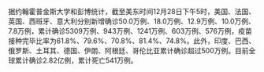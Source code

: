 据约翰霍普金斯大学和彭博统计，截至美东时间12月28日下午5时，美国、法国、英国、西班牙、意大利分别新增确诊50.0万例、18.0万例、12.9万例、10.0万例、7.8万例，累计确诊5309万例、943万例、1241万例、603万例、576万例，疫苗接种完毕比率为61.8%、79.6%、70.8%、81.4%、74.8%。此外，印度、巴西、俄罗斯、土耳其、德国、伊朗、阿根廷、哥伦比亚累计确诊超过500万例。目前全球累计确诊2.82亿例，累计死亡541万例。